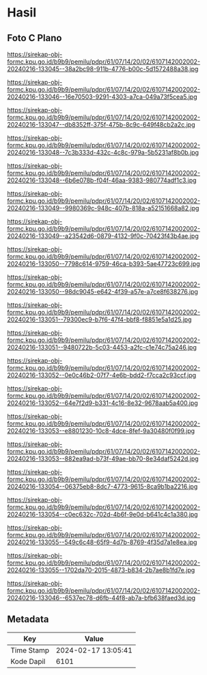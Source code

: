 # Hasil

## Foto C Plano

https://sirekap-obj-formc.kpu.go.id/b9b9/pemilu/pdpr/61/07/14/20/02/6107142002002-20240216-133045--38a2bc98-911b-4776-b00c-5d1572488a38.jpg

https://sirekap-obj-formc.kpu.go.id/b9b9/pemilu/pdpr/61/07/14/20/02/6107142002002-20240216-133046--16e70503-9291-4303-a7ca-049a73f5cea5.jpg

https://sirekap-obj-formc.kpu.go.id/b9b9/pemilu/pdpr/61/07/14/20/02/6107142002002-20240216-133047--db8352ff-375f-475b-8c9c-649f48cb2a2c.jpg

https://sirekap-obj-formc.kpu.go.id/b9b9/pemilu/pdpr/61/07/14/20/02/6107142002002-20240216-133048--7c3b333d-432c-4c8c-979a-5b5231af8b0b.jpg

https://sirekap-obj-formc.kpu.go.id/b9b9/pemilu/pdpr/61/07/14/20/02/6107142002002-20240216-133048--6b6e078b-f04f-46aa-9383-980774adf1c3.jpg

https://sirekap-obj-formc.kpu.go.id/b9b9/pemilu/pdpr/61/07/14/20/02/6107142002002-20240216-133049--9980369c-948c-407b-818a-a52151668a82.jpg

https://sirekap-obj-formc.kpu.go.id/b9b9/pemilu/pdpr/61/07/14/20/02/6107142002002-20240216-133049--a23542d6-0879-4132-9f0c-70423f43b4ae.jpg

https://sirekap-obj-formc.kpu.go.id/b9b9/pemilu/pdpr/61/07/14/20/02/6107142002002-20240216-133050--7798c614-9759-46ca-b393-5ae47723c699.jpg

https://sirekap-obj-formc.kpu.go.id/b9b9/pemilu/pdpr/61/07/14/20/02/6107142002002-20240216-133050--98dc9045-e642-4f39-a57e-a7ce8f638276.jpg

https://sirekap-obj-formc.kpu.go.id/b9b9/pemilu/pdpr/61/07/14/20/02/6107142002002-20240216-133051--79300ec9-b7f6-47f4-bbf8-f8851e5a1d25.jpg

https://sirekap-obj-formc.kpu.go.id/b9b9/pemilu/pdpr/61/07/14/20/02/6107142002002-20240216-133051--9480722b-5c03-4453-a2fc-c1e74c75a246.jpg

https://sirekap-obj-formc.kpu.go.id/b9b9/pemilu/pdpr/61/07/14/20/02/6107142002002-20240216-133052--0e0c46b2-07f7-4e6b-bdd2-f7cca2c93ccf.jpg

https://sirekap-obj-formc.kpu.go.id/b9b9/pemilu/pdpr/61/07/14/20/02/6107142002002-20240216-133052--64e7f2d9-b331-4c16-8e32-9678aab5a400.jpg

https://sirekap-obj-formc.kpu.go.id/b9b9/pemilu/pdpr/61/07/14/20/02/6107142002002-20240216-133053--e8801230-10c8-4dce-8fef-9a30480f0f99.jpg

https://sirekap-obj-formc.kpu.go.id/b9b9/pemilu/pdpr/61/07/14/20/02/6107142002002-20240216-133053--882ea9ad-b73f-49ae-bb70-8e34daf5242d.jpg

https://sirekap-obj-formc.kpu.go.id/b9b9/pemilu/pdpr/61/07/14/20/02/6107142002002-20240216-133054--06375eb8-8dc7-4773-9615-8ca9b1ba2216.jpg

https://sirekap-obj-formc.kpu.go.id/b9b9/pemilu/pdpr/61/07/14/20/02/6107142002002-20240216-133054--c0ec632c-702d-4b6f-9e0d-b641c4c1a380.jpg

https://sirekap-obj-formc.kpu.go.id/b9b9/pemilu/pdpr/61/07/14/20/02/6107142002002-20240216-133055--549c6c48-65f9-4d7b-8769-4f35d7a1e8ea.jpg

https://sirekap-obj-formc.kpu.go.id/b9b9/pemilu/pdpr/61/07/14/20/02/6107142002002-20240216-133055--1702da70-2015-4873-b834-2b7ae8b1fd7e.jpg

https://sirekap-obj-formc.kpu.go.id/b9b9/pemilu/pdpr/61/07/14/20/02/6107142002002-20240216-133046--6537ec78-d6fb-44f8-ab7a-bfb638faed3d.jpg


## Metadata

| Key        | Value               |
| ---------- | ------------------- |
| Time Stamp | 2024-02-17 13:05:41 |
| Kode Dapil | 6101                |



